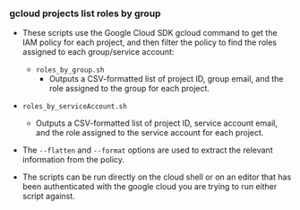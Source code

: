 ### gcloud projects list roles by group
- These scripts use the Google Cloud SDK gcloud command to get the IAM policy for each project, and then filter the policy to 
find the roles assigned to each group/service account:

  - `roles_by_group.sh`
    -  Outputs a CSV-formatted list of project ID, group email, and the role assigned to the group for each project.
    
 - `roles_by_serviceAccount.sh`
    - Outputs a CSV-formatted list of project ID, service account email, and the role assigned to the service account for each project.
    
- The `--flatten` and `--format` options are used to extract the relevant information from the policy.
- The scripts can be run directly on the cloud shell or on an editor that has been authenticated with the google cloud 
you are trying to run either script against.

